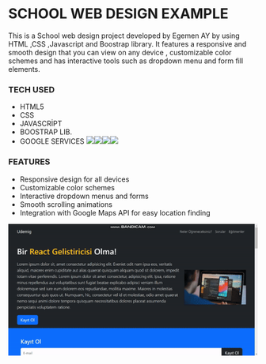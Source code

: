 # SCHOOL WEB DESIGN EXAMPLE
This is a School web design project developed by Egemen AY by using HTML ,CSS ,Javascript and Boostrap library. It features a responsive and smooth design that you can view on any device , customizable color schemes and has interactive tools such as dropdown menu and form fill elements.

### TECH USED
- HTML5
- CSS
- JAVASCRİPT
- BOOSTRAP LIB.
- GOOGLE SERVICES
![](https://img.shields.io/badge/CSS3-1572B6?style=for-the-badge&logo=css3&logoColor=white)![](https://img.shields.io/badge/HTML5-E34F26?style=for-the-badge&logo=html5&logoColor=white)![](https://img.shields.io/badge/JavaScript-323330?style=for-the-badge&logo=javascript&logoColor=F7DF1E)![](https://img.shields.io/badge/Bootstrap-563D7C?style=for-the-badge&logo=bootstrap&logoColor=white)

### FEATURES
- Responsive design for all devices
- Customizable color schemes
- Interactive dropdown menus and forms
- Smooth scrolling animations
- Integration with Google Maps API for easy location finding


![](/udeschool.gif)
